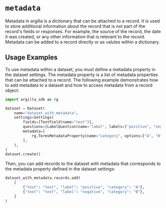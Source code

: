 # `metadata`

Metadata in argilla is a dictionary that can be attached to a record. It is used to store additional information about the record that is not part of the record's fields or responses. For example, the source of the record, the date it was created, or any other information that is relevant to the record. Metadata can be added to a record directly or as valules within a dictionary.

## Usage Examples

To use metadata within a dataset, you must define a metadata property in the dataset settings. The metadata property is a list of metadata properties that can be attached to a record. The following example demonstrates how to add metadata to a dataset and how to access metadata from a record object:

```python
import argilla_sdk as rg

dataset = Dataset(
    name="dataset_with_metadata",
    settings=Settings(
        fields=[TextField(name="text")],
        questions=[LabelQuestion(name="label", labels=["positive", "negative"])],
        metadata=[
            rg.TermsMetadataProperty(name="category", options=["A", "B", "C"]),
        ],
    ),
)
dataset.create()
```

Then, you can add records to the dataset with metadata that corresponds to the metadata property defined in the dataset settings:

```python
dataset_with_metadata.records.add(
    [
        {"text": "text", "label": "positive", "category": "A"},
        {"text": "text", "label": "negative", "category": "B"},
    ]
)
```